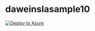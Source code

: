 # daweinslasample10
[![Deploy to Azure](http://azuredeploy.net/deploybutton.png)](https://portal.azure.com/#create/Microsoft.Template/uri/https%3a%2f%2fraw.githubusercontent.com%2Fdaweins%2Fdaweinslasample10%2Fmaster%2Fdaweinslasample10%2Fazuredeploy.json)

